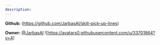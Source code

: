 ```yaml
---
description: 
---
```



**Github:** (https://github.com/JarbasAl/skill-pick-up-lines)

**Owner:** [@JarbasAl](https://github.com/JarbasAl) ![https://avatars0.githubusercontent.com/u/33701864?v=4]

